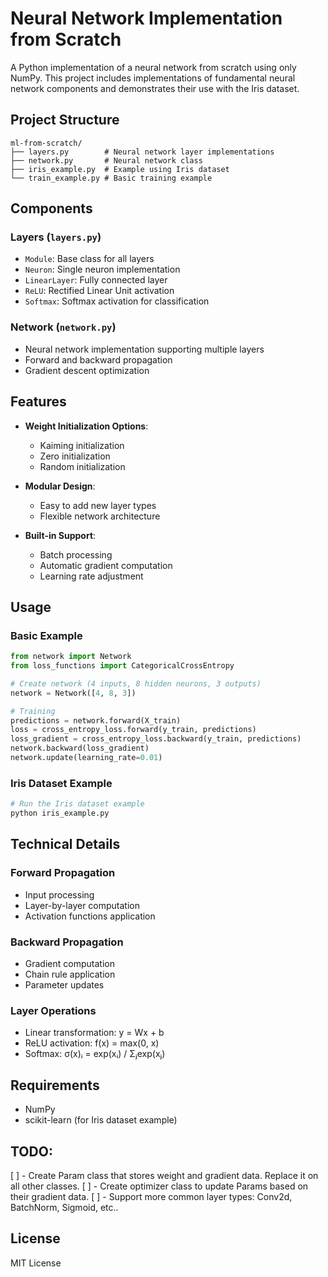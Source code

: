 # Neural Network Implementation from Scratch

A Python implementation of a neural network from scratch using only NumPy. This project includes implementations of fundamental neural network components and demonstrates their use with the Iris dataset.

## Project Structure

```
ml-from-scratch/
├── layers.py        # Neural network layer implementations
├── network.py       # Neural network class
├── iris_example.py  # Example using Iris dataset
└── train_example.py # Basic training example
```

## Components

### Layers (`layers.py`)
- `Module`: Base class for all layers
- `Neuron`: Single neuron implementation
- `LinearLayer`: Fully connected layer
- `ReLU`: Rectified Linear Unit activation
- `Softmax`: Softmax activation for classification

### Network (`network.py`)
- Neural network implementation supporting multiple layers
- Forward and backward propagation
- Gradient descent optimization

## Features

- **Weight Initialization Options**:
  - Kaiming initialization
  - Zero initialization
  - Random initialization

- **Modular Design**:
  - Easy to add new layer types
  - Flexible network architecture

- **Built-in Support**:
  - Batch processing
  - Automatic gradient computation
  - Learning rate adjustment

## Usage

### Basic Example
```python
from network import Network
from loss_functions import CategoricalCrossEntropy

# Create network (4 inputs, 8 hidden neurons, 3 outputs)
network = Network([4, 8, 3])

# Training
predictions = network.forward(X_train)
loss = cross_entropy_loss.forward(y_train, predictions)
loss_gradient = cross_entropy_loss.backward(y_train, predictions)
network.backward(loss_gradient)
network.update(learning_rate=0.01)
```

### Iris Dataset Example
```python
# Run the Iris dataset example
python iris_example.py
```

## Technical Details

### Forward Propagation
- Input processing
- Layer-by-layer computation
- Activation functions application

### Backward Propagation
- Gradient computation
- Chain rule application
- Parameter updates

### Layer Operations
- Linear transformation: y = Wx + b
- ReLU activation: f(x) = max(0, x)
- Softmax: σ(x)ᵢ = exp(xᵢ) / Σⱼexp(xⱼ)

## Requirements

- NumPy
- scikit-learn (for Iris dataset example)

## TODO:
[ ] - Create Param class that stores weight and gradient data. Replace it on all other classes.
[ ] - Create optimizer class to update Params based on their gradient data.
[ ] - Support more common layer types: Conv2d, BatchNorm, Sigmoid, etc..

## License

MIT License
